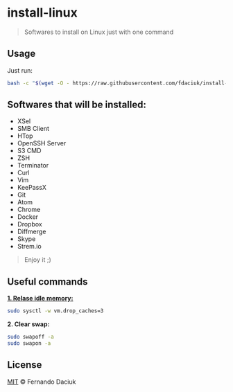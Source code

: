 # install-linux

> Softwares to install on Linux just with one command

## Usage

Just run:

```sh
bash -c "$(wget -O - https://raw.githubusercontent.com/fdaciuk/install-linux/master/install.sh)"
```

## Softwares that will be installed:

- XSel
- SMB Client
- HTop
- OpenSSH Server
- S3 CMD
- ZSH
- Terminator
- Curl
- Vim
- KeePassX
- Git
- Atom
- Chrome
- Docker
- Dropbox
- Diffmerge
- Skype
- Strem.io

> Enjoy it ;)

## Useful commands

[**1. Relase idle memory:**](http://www.vivaolinux.com.br/dica/Liberando-memoria-RAM-ociosa)

```sh
sudo sysctl -w vm.drop_caches=3 
```

**2. Clear swap:**

```sh
sudo swapoff -a
sudo swapon -a
```

## License

[MIT](https://github.com/fdaciuk/licenses/blob/master/MIT-LICENSE.md) © Fernando Daciuk
